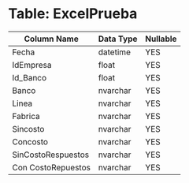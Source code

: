 # Table: ExcelPrueba

| Column Name | Data Type | Nullable |
|-------------|-----------|----------|
| Fecha | datetime | YES |
| IdEmpresa | float | YES |
| Id_Banco | float | YES |
| Banco | nvarchar | YES |
| Linea | nvarchar | YES |
| Fabrica | nvarchar | YES |
| Sincosto | nvarchar | YES |
| Concosto | nvarchar | YES |
| SinCostoRespuestos | nvarchar | YES |
| Con CostoRepuestos | nvarchar | YES |
